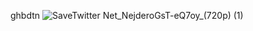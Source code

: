 ghbdtn
![SaveTwitter Net_NejderoGsT-eQ7oy_(720p) (1)](https://github.com/user-attachments/assets/25240660-849b-4e8f-b6c6-b293ae6c5b67)
